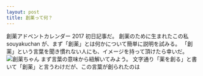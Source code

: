 ```yaml
---
layout: post
title: 創薬って何？
---
```


創薬アドベントカレンダー 2017 初日記事だ。
創薬のために生まれたこの私 souyakuchan が、まず「創薬」とは何かについて簡単に説明を試みる。
「創薬」という言葉を聞き慣れない人にも、イメージを持って頂けたら幸いだ。
![創薬ちゃん](https://user-images.githubusercontent.com/33997698/33386933-73d70f7c-d56f-11e7-84d5-3464b6819b1b.png)
まず言葉の意味から紐解いてみよう。
文字通り「薬を創る」と書いて「創薬」と言うわけだが、この言葉が創られたのは
